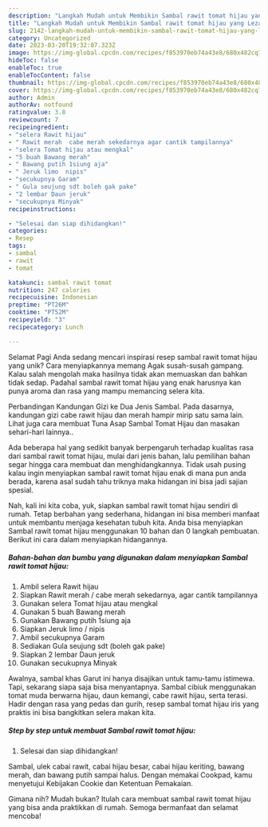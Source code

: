 ```yaml
---
description: "Langkah Mudah untuk Membikin Sambal rawit tomat hijau yang Lezat, Mengugah Selera"
title: "Langkah Mudah untuk Membikin Sambal rawit tomat hijau yang Lezat, Mengugah Selera"
slug: 2142-langkah-mudah-untuk-membikin-sambal-rawit-tomat-hijau-yang-lezat-mengugah-selera
category: Uncategorized
date: 2023-03-20T19:32:07.323Z
image: https://img-global.cpcdn.com/recipes/f853970eb74a43e8/680x482cq70/sambal-rawit-tomat-hijau-foto-resep-utama.jpg
hideToc: false
enableToc: true
enableTocContent: false
thumbnail: https://img-global.cpcdn.com/recipes/f853970eb74a43e8/680x482cq70/sambal-rawit-tomat-hijau-foto-resep-utama.jpg
cover: https://img-global.cpcdn.com/recipes/f853970eb74a43e8/680x482cq70/sambal-rawit-tomat-hijau-foto-resep-utama.jpg
author: Admin
authorAv: notfound
ratingvalue: 3.8
reviewcount: 7
recipeingredient:
- "selera Rawit hijau"
- " Rawit merah  cabe merah sekedarnya agar cantik tampilannya"
- "selera Tomat hijau atau mengkal"
- "5 buah Bawang merah"
- " Bawang putih 1siung aja"
- " Jeruk limo  nipis"
- "secukupnya Garam"
- " Gula seujung sdt boleh gak pake"
- "2 lembar Daun jeruk"
- "secukupnya Minyak"
recipeinstructions:

- "Selesai dan siap dihidangkan!"
categories:
- Resep
tags:
- sambal
- rawit
- tomat

katakunci: sambal rawit tomat 
nutrition: 247 calories
recipecuisine: Indonesian
preptime: "PT26M"
cooktime: "PT52M"
recipeyield: "3"
recipecategory: Lunch

---
```



Selamat Pagi Anda sedang mencari inspirasi resep sambal rawit tomat hijau yang unik? Cara menyiapkannya memang Agak susah-susah gampang. Kalau salah mengolah maka hasilnya tidak akan memuaskan dan bahkan tidak sedap. Padahal sambal rawit tomat hijau yang enak harusnya kan punya aroma dan rasa yang mampu memancing selera kita.


Perbandingan Kandungan Gizi ke Dua Jenis Sambal. Pada dasarnya, kandungan gizi cabe rawit hijau dan merah hampir mirip satu sama lain. Lihat juga cara membuat Tuna Asap Sambal Tomat Hijau dan masakan sehari-hari lainnya..

Ada beberapa hal yang sedikit banyak berpengaruh terhadap kualitas rasa dari sambal rawit tomat hijau, mulai dari jenis bahan, lalu pemilihan bahan segar hingga cara membuat dan menghidangkannya. Tidak usah pusing kalau ingin menyiapkan sambal rawit tomat hijau enak di mana pun anda berada, karena asal sudah tahu triknya maka hidangan ini bisa jadi sajian spesial.


Nah, kali ini kita coba, yuk, siapkan sambal rawit tomat hijau sendiri di rumah. Tetap berbahan yang sederhana, hidangan ini bisa memberi manfaat untuk membantu menjaga kesehatan tubuh kita. Anda bisa menyiapkan Sambal rawit tomat hijau menggunakan 10 bahan dan 0 langkah pembuatan. Berikut ini cara dalam menyiapkan hidangannya.

<!--inarticleads1-->

##### Bahan-bahan dan bumbu yang digunakan dalam menyiapkan Sambal rawit tomat hijau:

1. Ambil selera Rawit hijau
1. Siapkan  Rawit merah / cabe merah sekedarnya, agar cantik tampilannya
1. Gunakan selera Tomat hijau atau mengkal
1. Gunakan 5 buah Bawang merah
1. Gunakan  Bawang putih 1siung aja
1. Siapkan  Jeruk limo / nipis
1. Ambil secukupnya Garam
1. Sediakan  Gula seujung sdt (boleh gak pake)
1. Siapkan 2 lembar Daun jeruk
1. Gunakan secukupnya Minyak


Awalnya, sambal khas Garut ini hanya disajikan untuk tamu-tamu istimewa. Tapi, sekarang siapa saja bisa menyantapnya. Sambal cibiuk menggunakan tomat muda berwarna hijau, daun kemangi, cabe rawit hijau, serta terasi. Hadir dengan rasa yang pedas dan gurih, resep sambal tomat hijau iris yang praktis ini bisa bangkitkan selera makan kita. 

<!--inarticleads2-->

##### Step by step untuk membuat Sambal rawit tomat hijau:


1. Selesai dan siap dihidangkan!

Sambal, ulek cabai rawit, cabai hijau besar, cabai hijau keriting, bawang merah, dan bawang putih sampai halus. Dengan memakai Cookpad, kamu menyetujui Kebijakan Cookie dan Ketentuan Pemakaian. 

Gimana nih? Mudah bukan? Itulah cara membuat sambal rawit tomat hijau yang bisa anda praktikkan di rumah. Semoga bermanfaat dan selamat mencoba!
